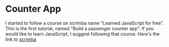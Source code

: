 # Counter App

I started to follow a course on scrimba name "Learned JavaScript for free". This is the first tutorial, named "Build a passenger counter app". If you would like to learn JavaScript, I suggest following that course. Here's the link to [scrimba](https://scrimba.com/)